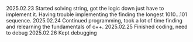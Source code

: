 2025.02.23
Started solving string, got the logic down just have to implement it. Having trouble implementing the finding the longest 1010...101 sequence.
2025.02.24
Continued programming, took a lot of time finding and relearning the fundamentals of c++.
2025.02.25
Finished coding, need to debug
2025.02.26
Kept debugging